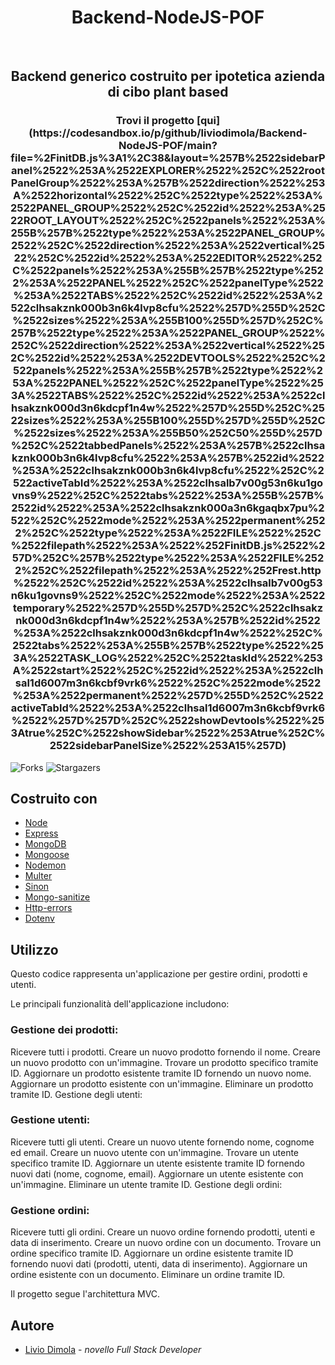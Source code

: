 <h1 align="center">Backend-NodeJS-POF</h1>
<br/>
<p align="center">
  <h2 align="center">Backend generico costruito per ipotetica azienda di cibo plant based</h3>
  <h3 align="center">Trovi il progetto [qui](https://codesandbox.io/p/github/liviodimola/Backend-NodeJS-POF/main?file=%2FinitDB.js%3A1%2C38&layout=%257B%2522sidebarPanel%2522%253A%2522EXPLORER%2522%252C%2522rootPanelGroup%2522%253A%257B%2522direction%2522%253A%2522horizontal%2522%252C%2522type%2522%253A%2522PANEL_GROUP%2522%252C%2522id%2522%253A%2522ROOT_LAYOUT%2522%252C%2522panels%2522%253A%255B%257B%2522type%2522%253A%2522PANEL_GROUP%2522%252C%2522direction%2522%253A%2522vertical%2522%252C%2522id%2522%253A%2522EDITOR%2522%252C%2522panels%2522%253A%255B%257B%2522type%2522%253A%2522PANEL%2522%252C%2522panelType%2522%253A%2522TABS%2522%252C%2522id%2522%253A%2522clhsakznk000b3n6k4lvp8cfu%2522%257D%255D%252C%2522sizes%2522%253A%255B100%255D%257D%252C%257B%2522type%2522%253A%2522PANEL_GROUP%2522%252C%2522direction%2522%253A%2522vertical%2522%252C%2522id%2522%253A%2522DEVTOOLS%2522%252C%2522panels%2522%253A%255B%257B%2522type%2522%253A%2522PANEL%2522%252C%2522panelType%2522%253A%2522TABS%2522%252C%2522id%2522%253A%2522clhsakznk000d3n6kdcpf1n4w%2522%257D%255D%252C%2522sizes%2522%253A%255B100%255D%257D%255D%252C%2522sizes%2522%253A%255B50%252C50%255D%257D%252C%2522tabbedPanels%2522%253A%257B%2522clhsakznk000b3n6k4lvp8cfu%2522%253A%257B%2522id%2522%253A%2522clhsakznk000b3n6k4lvp8cfu%2522%252C%2522activeTabId%2522%253A%2522clhsalb7v00g53n6ku1govns9%2522%252C%2522tabs%2522%253A%255B%257B%2522id%2522%253A%2522clhsakznk000a3n6kgaqbx7pu%2522%252C%2522mode%2522%253A%2522permanent%2522%252C%2522type%2522%253A%2522FILE%2522%252C%2522filepath%2522%253A%2522%252FinitDB.js%2522%257D%252C%257B%2522type%2522%253A%2522FILE%2522%252C%2522filepath%2522%253A%2522%252Frest.http%2522%252C%2522id%2522%253A%2522clhsalb7v00g53n6ku1govns9%2522%252C%2522mode%2522%253A%2522temporary%2522%257D%255D%257D%252C%2522clhsakznk000d3n6kdcpf1n4w%2522%253A%257B%2522id%2522%253A%2522clhsakznk000d3n6kdcpf1n4w%2522%252C%2522tabs%2522%253A%255B%257B%2522type%2522%253A%2522TASK_LOG%2522%252C%2522taskId%2522%253A%2522start%2522%252C%2522id%2522%253A%2522clhsal1d6007m3n6kcbf9vrk6%2522%252C%2522mode%2522%253A%2522permanent%2522%257D%255D%252C%2522activeTabId%2522%253A%2522clhsal1d6007m3n6kcbf9vrk6%2522%257D%257D%252C%2522showDevtools%2522%253Atrue%252C%2522showSidebar%2522%253Atrue%252C%2522sidebarPanelSize%2522%253A15%257D)</h3>
</p>

![Forks](https://img.shields.io/github/forks/liviodimola/Backend-NodeJS-POF?style=social) ![Stargazers](https://img.shields.io/github/stars/liviodimola/Backend-NodeJS-POF?style=social) 

## Costruito con
* [Node](https://nodejs.org/it)
* [Express](https://expressjs.com/it/)
* [MongoDB](https://www.mongodb.com/it-it)
* [Mongoose](https://mongoosejs.com/)
* [Nodemon](https://nodemon.io/)
* [Multer](https://www.npmjs.com/package/multer)
* [Sinon](https://www.npmjs.com/package/dotenv)
* [Mongo-sanitize](https://www.npmjs.com/package/mongo-sanitize)
* [Http-errors](https://www.npmjs.com/package/http-errors/v/1.6.)
* [Dotenv](https://www.npmjs.com/package/dotenv)
## Utilizzo
Questo codice rappresenta un'applicazione per gestire ordini, prodotti e utenti.

Le principali funzionalità dell'applicazione includono:

<h3>Gestione dei prodotti:</h3>

Ricevere tutti i prodotti.
Creare un nuovo prodotto fornendo il nome.
Creare un nuovo prodotto con un'immagine.
Trovare un prodotto specifico tramite ID.
Aggiornare un prodotto esistente tramite ID fornendo un nuovo nome.
Aggiornare un prodotto esistente con un'immagine.
Eliminare un prodotto tramite ID.
Gestione degli utenti:

<h3>Gestione utenti:</h3>

Ricevere tutti gli utenti.
Creare un nuovo utente fornendo nome, cognome ed email.
Creare un nuovo utente con un'immagine.
Trovare un utente specifico tramite ID.
Aggiornare un utente esistente tramite ID fornendo nuovi dati (nome, cognome, email).
Aggiornare un utente esistente con un'immagine.
Eliminare un utente tramite ID.
Gestione degli ordini:

<h3>Gestione ordini:</h3>

Ricevere tutti gli ordini.
Creare un nuovo ordine fornendo prodotti, utenti e data di inserimento.
Creare un nuovo ordine con un documento.
Trovare un ordine specifico tramite ID.
Aggiornare un ordine esistente tramite ID fornendo nuovi dati (prodotti, utenti, data di inserimento).
Aggiornare un ordine esistente con un documento.
Eliminare un ordine tramite ID.


Il progetto segue l'architettura MVC.
## Autore
* [Livio Dimola](https://github.com/liviodimola) - *novello Full Stack Developer*
